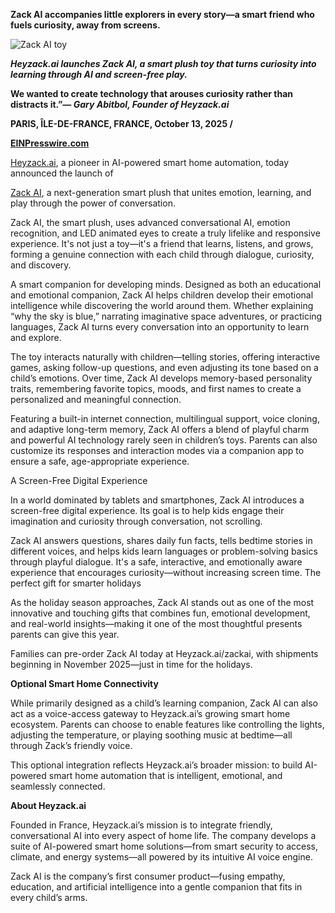 **Zack AI accompanies little explorers in every story—a smart friend who fuels curiosity, away from screens.**

![Zack AI toy](https://d2c0db5b8fb27c1c9887-9b32efc83a6b298bb22e7a1df0837426.ssl.cf2.rackcdn.com/23907871-zack-ai-300x300.jpeg)

***Heyzack.ai launches Zack AI, a smart plush toy that turns curiosity into learning through AI and screen-free play.***

**We wanted to create technology that arouses curiosity rather than distracts it.”*— Gary Abitbol, Founder of Heyzack.ai***

**PARIS, ÎLE-DE-FRANCE, FRANCE, October 13, 2025 /**

[**EINPresswire.com**](https://www.einpresswire.com/)

[Heyzack.ai](https://heyzack.ai/), a pioneer in AI-powered smart home automation, today announced the launch of

[Zack AI](https://heyzack.ai/zackai), a next-generation smart plush that unites emotion, learning, and play through the power of conversation.

Zack AI, the smart plush, uses advanced conversational AI, emotion recognition, and LED animated eyes to create a truly lifelike and responsive experience. It's not just a toy—it's a friend that learns, listens, and grows, forming a genuine connection with each child through dialogue, curiosity, and discovery.

A smart companion for developing minds. Designed as both an educational and emotional companion, Zack AI helps children develop their emotional intelligence while discovering the world around them. Whether explaining “why the sky is blue,” narrating imaginative space adventures, or practicing languages, Zack AI turns every conversation into an opportunity to learn and explore.

The toy interacts naturally with children—telling stories, offering interactive games, asking follow-up questions, and even adjusting its tone based on a child’s emotions. Over time, Zack AI develops memory-based personality traits, remembering favorite topics, moods, and first names to create a personalized and meaningful connection.

Featuring a built-in internet connection, multilingual support, voice cloning, and adaptive long-term memory, Zack AI offers a blend of playful charm and powerful AI technology rarely seen in children’s toys. Parents can also customize its responses and interaction modes via a companion app to ensure a safe, age-appropriate experience.

A Screen-Free Digital Experience

In a world dominated by tablets and smartphones, Zack AI introduces a screen-free digital experience. Its goal is to help kids engage their imagination and curiosity through conversation, not scrolling.

Zack AI answers questions, shares daily fun facts, tells bedtime stories in different voices, and helps kids learn languages or problem-solving basics through playful dialogue. It's a safe, interactive, and emotionally aware experience that encourages curiosity—without increasing screen time. The perfect gift for smarter holidays

As the holiday season approaches, Zack AI stands out as one of the most innovative and touching gifts that combines fun, emotional development, and real-world insights—making it one of the most thoughtful presents parents can give this year.

Families can pre-order Zack AI today at Heyzack.ai/zackai, with shipments beginning in November 2025—just in time for the holidays.

**Optional Smart Home Connectivity**

While primarily designed as a child’s learning companion, Zack AI can also act as a voice-access gateway to Heyzack.ai’s growing smart home ecosystem. Parents can choose to enable features like controlling the lights, adjusting the temperature, or playing soothing music at bedtime—all through Zack’s friendly voice.

This optional integration reflects Heyzack.ai’s broader mission: to build AI-powered smart home automation that is intelligent, emotional, and seamlessly connected.

**About Heyzack.ai**

Founded in France, Heyzack.ai’s mission is to integrate friendly, conversational AI into every aspect of home life. The company develops a suite of AI-powered smart home solutions—from smart security to access, climate, and energy systems—all powered by its intuitive AI voice engine.

Zack AI is the company’s first consumer product—fusing empathy, education, and artificial intelligence into a gentle companion that fits in every child’s arms.
